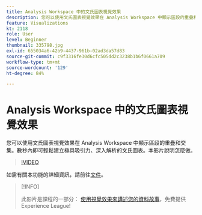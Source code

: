 ```yaml
---
title: Analysis Workspace 中的文氏圖表視覺效果
description: 您可以使用文氏圖表視覺效果在 Analysis Workspace 中顯示區段的重疊和交集。數秒內即可輕鬆建立極具吸引力、深入解析的文氏圖表。本影片說明怎麼做。
feature: Visualizations
kt: 2118
role: User
level: Beginner
thumbnail: 335798.jpg
exl-id: 655034a6-42b9-4437-961b-02ad3da57d83
source-git-commit: c9f3316fe30d6cfc505dd2c3238b1b6f0661a709
workflow-type: tm+mt
source-wordcount: '129'
ht-degree: 84%

---
```


# Analysis Workspace 中的文氏圖表視覺效果

您可以使用文氏圖表視覺效果在 Analysis Workspace 中顯示區段的重疊和交集。數秒內即可輕鬆建立極具吸引力、深入解析的文氏圖表。本影片說明怎麼做。

>[!VIDEO](https://video.tv.adobe.com/v/335798/?quality=12)

如需有關本功能的詳細資訊，請前往[文件](https://experienceleague.adobe.com/docs/analytics/analyze/analysis-workspace/visualizations/venn.html?lang=zh-Hant)。

>[!INFO]
>
> 此影片是課程的一部分： [使用視覺效果來講述您的資料故事](https://experienceleague.adobe.com/?recommended=Analytics-U-1-2021.1.visualizations)，免費提供Experience League!
